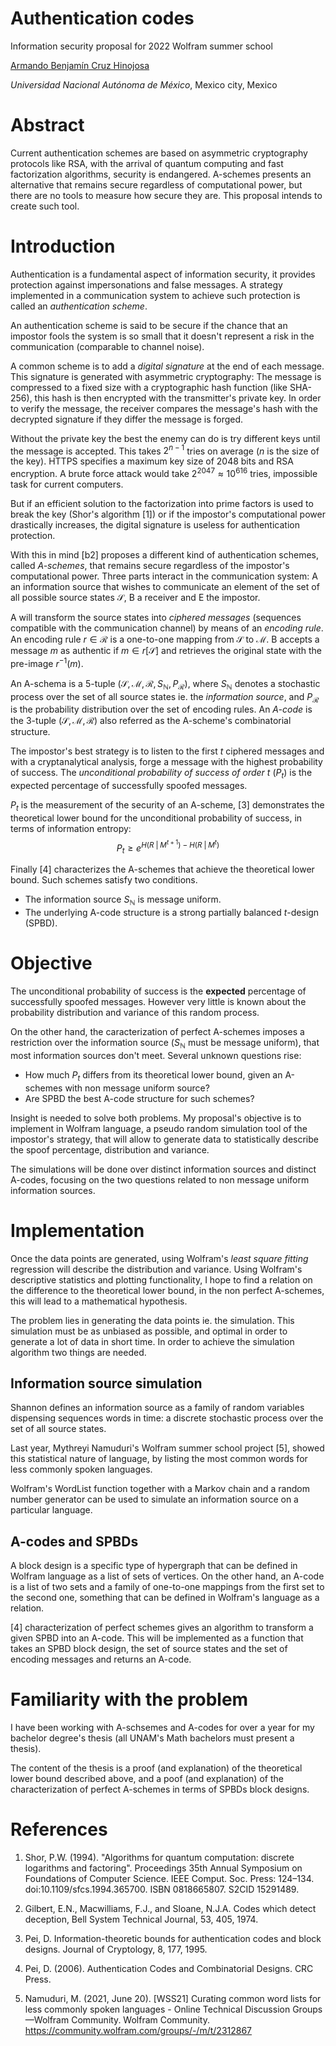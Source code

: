# Authentication codes
Information security proposal for 2022 Wolfram summer school

[Armando Benjamín Cruz Hinojosa](aleph_g@ciencias.unam.mx)

*Universidad Nacional Autónoma de México*, Mexico city, Mexico


# Abstract
Current authentication schemes are based on asymmetric cryptography protocols like RSA, with the arrival of quantum computing and fast factorization algorithms, security is endangered. A-schemes presents an alternative that remains secure regardless of computational power, but there are no tools to measure how secure they are. This proposal intends to create such tool.


# Introduction
Authentication is a fundamental aspect of information security, it provides protection against impersonations and false messages. A strategy implemented in a communication system to achieve such protection is called an *authentication scheme*.

An authentication scheme is said to be secure if the chance that an impostor fools the system is so small that it doesn't represent a risk in the communication (comparable to channel noise).

A common scheme is to add a *digital signature* at the end of each message. This signature is generated with asymmetric cryptography: The message is compressed to a fixed size with a cryptographic hash function (like SHA-256), this hash is then encrypted with the transmitter's private key. In order to verify the message, the receiver compares the message's hash with the decrypted signature if they differ the message is forged.

Without the private key the best the enemy can do is try different keys until the message is accepted. This takes $2^{n-1}$ tries on average ($n$ is the size of the key). HTTPS specifies a maximum key size of 2048 bits and RSA encryption. A brute force attack would take $2^{2047} \approx 10^{616}$ tries, impossible task for current computers.

But if an efficient solution to the factorization into prime factors is used to break the key (Shor's algorithm [1]) or if the impostor's computational power drastically increases, the digital signature is useless for authentication protection.

With this in mind [b2] proposes a different kind of authentication schemes, called *A-schemes*, that remains secure regardless of the impostor's computational power. Three parts interact in the communication system: A an information source that wishes to communicate an element of the set of all possible source states $\mathcal{S}$, B a receiver and E the impostor.

A will transform the source states into *ciphered messages* (sequences compatible with the communication channel) by means of an *encoding rule*. An encoding rule $r\in\mathcal{R}$ is a one-to-one mapping from $\mathcal{S}$ to $\mathcal{M}$. B accepts a message $m$ as authentic if $m\in r[\mathcal{S}]$ and retrieves the original state with the pre-image $r^{-1}(m)$.

An A-schema is a 5-tuple $\left( \mathcal{S},\mathcal{M},\mathcal{R},S_\mathbb{N}, P_\mathcal{R} \right)$, where $S_\mathbb{N}$ denotes a stochastic process over the set of all source states ie. the *information source*, and $P_\mathcal{R}$ is the probability distribution over the set of encoding rules. An *A-code* is the 3-tuple $\left( \mathcal{S},\mathcal{M},\mathcal{R}\right)$ also referred as the A-scheme's combinatorial structure.

The impostor's best strategy is to listen to the first $t$ ciphered messages and with a cryptanalytical analysis, forge a message with the highest probability of success. The *unconditional probability of success of order $t$* ($P_t$) is the expected percentage of successfully spoofed messages.

$P_t$ is the measurement of the security of an A-scheme, [3] demonstrates the theoretical lower bound for the unconditional probability of success, in terms of information entropy:
$$
    P_t \geq
    e^{
    H(R\;\lvert\;M^{t+1})
    - H(R\;\lvert\;M^{t})
    }
$$

Finally [4] characterizes the A-schemes that achieve the theoretical lower bound. Such schemes satisfy two conditions.

-   The information source $S_\mathbb{N}$ is message uniform.
-   The underlying A-code structure is a strong partially balanced $t$-design (SPBD).


# Objective
The unconditional probability of success is the **expected** percentage of successfully spoofed messages. However very little is known about the probability distribution and variance of this random process.

On the other hand, the caracterization of perfect A-schemes imposes a restriction over the information source ($S_\mathbb{N}$ must be message uniform), that most information sources don't meet. Several unknown questions rise:

-   How much $P_t$ differs from its theoretical lower bound, given an A-schemes with non message uniform source?
-   Are SPBD the best A-code structure for such schemes?

Insight is needed to solve both problems. My proposal's objective is to implement in Wolfram language, a pseudo random simulation tool of the impostor's strategy, that will allow to generate data to statistically describe the spoof percentage, distribution and variance.

The simulations will be done over distinct information sources and distinct A-codes, focusing on the two questions related to non message uniform information sources.


# Implementation
Once the data points are generated, using Wolfram's *least square fitting* regression will describe the distribution and variance. Using Wolfram's descriptive statistics and plotting functionality, I hope to find a relation on the difference to the theoretical lower bound, in the non perfect A-schemes, this will lead to a mathematical hypothesis.

The problem lies in generating the data points ie. the simulation. This simulation must be as unbiased as possible, and optimal in order to generate a lot of data in short time. In order to achieve the simulation algorithm two things are needed.

## Information source simulation
Shannon defines an information source as a family of random variables dispensing sequences words in time: a discrete stochastic process over the set of all source states.

Last year, Mythreyi Namuduri's Wolfram summer school project [5], showed this statistical nature of language, by listing the most common words for less commonly spoken languages.

Wolfram's WordList function together with a Markov chain and a random number generator can be used to simulate an information source on a particular language.

## A-codes and SPBDs
A block design is a specific type of hypergraph that can be defined in Wolfram language as a list of sets of vertices. On the other hand, an A-code is a list of two sets and a family of one-to-one mappings from the first set to the second one, something that can be defined in Wolfram's language as a relation.

[4] characterization of perfect schemes gives an algorithm to transform a given SPBD into an A-code. This will be implemented as a function that takes an SPBD block design, the set of source states and the set of encoding messages and returns an A-code.

# Familiarity with the problem
I have been working with A-schsemes and A-codes for over a year for my bachelor degree's thesis (all UNAM's Math bachelors must present a thesis).

The content of the thesis is a proof (and explanation) of the theoretical lower bound described above, and a poof (and explanation) of the characterization of perfect A-schemes in terms of SPBDs block designs.


# References
1. Shor, P.W. (1994). "Algorithms for quantum computation: discrete logarithms and factoring". Proceedings 35th Annual Symposium on Foundations of Computer Science. IEEE Comput. Soc. Press: 124–134. doi:10.1109/sfcs.1994.365700. ISBN 0818665807. S2CID 15291489.

2. Gilbert, E.N., Macwilliams, F.J., and Sloane, N.J.A. Codes which detect deception, Bell System Technical Journal, 53, 405, 1974.

3. Pei, D. Information-theoretic bounds for authentication codes and block designs. Journal of Cryptology, 8, 177, 1995.

4. Pei, D. (2006). Authentication Codes and Combinatorial Designs. CRC Press.

5. Namuduri, M. (2021, June 20). [WSS21] Curating common word lists for less commonly spoken languages - Online Technical Discussion Groups—Wolfram Community. Wolfram Community. https://community.wolfram.com/groups/-/m/t/2312867